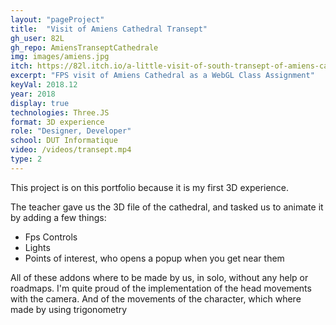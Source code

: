 ```yaml
---
layout: "pageProject"
title:  "Visit of Amiens Cathedral Transept"
gh_user: 82L
gh_repo: AmiensTranseptCathedrale
img: images/amiens.jpg
itch: https://82l.itch.io/a-little-visit-of-south-transept-of-amiens-cathedral
excerpt: "FPS visit of Amiens Cathedral as a WebGL Class Assignment"
keyVal: 2018.12
year: 2018
display: true
technologies: Three.JS
format: 3D experience
role: "Designer, Developer"
school: DUT Informatique
video: /videos/transept.mp4
type: 2
---
```

<p>This project is on this portfolio because it is my first 3D experience.</p>
<p>The teacher gave us the 3D file of the cathedral, and tasked us to animate it by adding a few things:</p>
<ul>
<li>Fps Controls</li>
<li>Lights</li>
<li>Points of interest, who opens a popup when you get near them</li>
</ul>
<p>All of these addons where to be made by us, in solo, without any help or roadmaps. I'm quite proud of the implementation of the head movements with the camera. And of the movements of the character, which where made by using trigonometry</p>